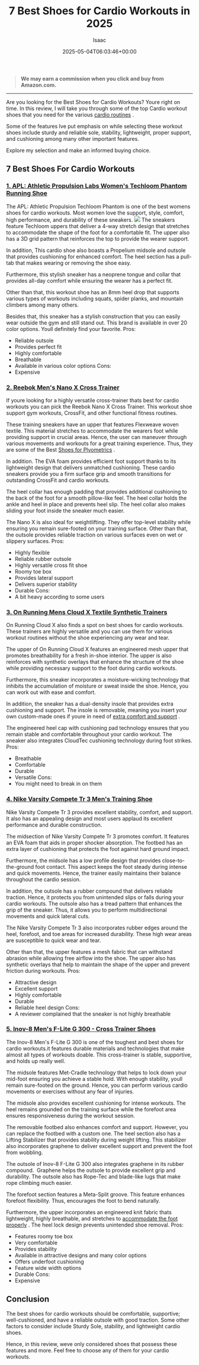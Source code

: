 ﻿---
author: Isaac
layout: post
title: 7 Best Shoes for Cardio Workouts in 2025
date: '2025-05-04T06:03:46+00:00'
categories:
- HIIT Shoes
- Product Reviews
tags: []
slug: /best-shoes-for-cardio-workouts/
lastmod: 2025-05-07T12:21:25+03:00
---
> **We may earn a commission when you click and buy from Amazon.com.**
>

---
Are you looking for the Best Shoes for Cardio Workouts? Youre right on time. In this review, I will take you through some of the top Cardio workout shoes that you need for the various
[cardio routines](https://pestpolicy.com/best-shoes-for-cardio-dance/)
.

Some of the features Ive put emphasis on while selecting these workout shoes include sturdy and reliable sole, stability, lightweight, proper support, and cushioning among many other important features.

Explore my selection and make an informed buying choice.
## 7 Best Shoes For Cardio Workouts
### [1. APL: Athletic Propulsion Labs Women's Techloom Phantom Running Shoe](https://www.amazon.com/dp/B01LX4VO97/tag=p-policy-20)
The APL: Athletic Propulsion Techloom Phantom is one of the best womens shoes for cardio workouts. Most women love the support, style, comfort, high performance, and durability of these sneakers.
![](/assets/img/04/Best-Shoes-for-Cardio-Workouts-300x168.png)
The sneakers feature Techloom uppers that deliver a 4-way stretch design that stretches to accommodate the shape of the foot for a comfortable fit. The upper also has a 3D grid pattern that reinforces the top to provide the wearer support.

In addition, This cardio shoe also boasts a Propelium midsole and outsole that provides cushioning for enhanced comfort. The heel section has a pull-tab that makes wearing or removing the shoe easy.

Furthermore, this stylish sneaker has a neoprene tongue and collar that provides all-day comfort while ensuring the wearer has a perfect fit.

Other than that, this workout shoe has an 8mm heel drop that supports various types of workouts including squats, spider planks, and mountain climbers among many others.

Besides that, this sneaker has a stylish construction that you can easily wear outside the gym and still stand out. This brand is available in over 20 color options. Youll definitely find your favorite.
Pros:
- Reliable outsole
- Provides perfect fit
- Highly comfortable
- Breathable
- Available in various color options
Cons:
- Expensive
### [2. Reebok Men's Nano X Cross Trainer](https://www.amazon.com/dp/B07T7L3QJK/tag=p-policy-20)
If youre looking for a highly versatile cross-trainer thats best for cardio workouts you can pick the Reebok Nano X Cross Trainer. This workout shoe support gym workouts, CrossFit, and other functional fitness routines.

These training sneakers have an upper that features Flexweave woven textile. This material stretches to accommodate the wearers foot while providing support in crucial areas. Hence, the user can maneuver through various movements and workouts for a great training experience. Thus, they are some of the Best
[Shoes for Plyometrics](https://pestpolicy.com/best-shoes-for-plyometrics/)
.

In addition. The EVA foam provides efficient foot support thanks to its lightweight design that delivers unmatched cushioning. These cardio sneakers provide you a firm surface grip and smooth transitions for outstanding CrossFit and cardio workouts.

The heel collar has enough padding that provides additional cushioning to the back of the foot for a smooth pillow-like feel. The heel collar holds the ankle and heel in place and prevents heel slip. The heel collar also makes sliding your foot inside the sneaker much easier.

The Nano X is also ideal for weightlifting. They offer top-level stability while ensuring you remain sure-footed on your training surface. Other than that, the outsole provides reliable traction on various surfaces even on wet or slippery surfaces.
Pros:
- Highly flexible
- Reliable rubber outsole
- Highly versatile cross fit shoe
- Roomy toe box
- Provides lateral support
- Delivers superior stability
- Durable
Cons:
- A bit heavy according to some users
### [3. On Running Mens Cloud X Textile Synthetic Trainers](https://www.amazon.com/dp/B077DY517B/?tag=p-policy-20)
On Running Cloud X also finds a spot on best shoes for cardio workouts. These trainers are highly versatile and you can use them for various workout routines without the shoe experiencing any wear and tear.

The upper of On Running Cloud X features an engineered mesh upper that promotes breathability for a fresh in-shoe interior. The upper is also reinforces with synthetic overlays that enhance the structure of the shoe while providing necessary support to the foot during cardio workouts.

Furthermore, this sneaker incorporates a moisture-wicking technology that inhibits the accumulation of moisture or sweat inside the shoe. Hence, you can work out with ease and comfort.

In addition, the sneaker has a dual-density insole that provides extra cushioning and support. The insole is removable, meaning you insert your own custom-made ones if youre in need of
[extra comfort and support](https://pestpolicy.com/best-shoes-for-weight-training-and-cardio/)
.

The engineered heel cap with cushioning pad technology ensures that you remain stable and comfortable throughout your cardio workout. The sneaker also integrates CloudTec cushioning technology during foot strikes.
Pros:
- Breathable
- Comfortable
- Durable
- Versatile
Cons:
- You might need to break in on them
### [4. Nike Varsity Compete Tr 3 Men's Training Shoe](https://www.amazon.com/dp/B08FBPSGVT/tag=p-policy-20)
Nike Varsity Compete Tr 3 provides excellent stability, comfort, and support. It also has an appealing design and most users applaud its excellent performance and durable construction.

The midsection of Nike Varsity Compete Tr 3 promotes comfort. It features an EVA foam that aids in proper shocker absorption. The footbed has an extra layer of cushioning that protects the foot against hard ground impact.

Furthermore, the midsole has a low profile design that provides close-to-the-ground foot contact. This aspect keeps the foot steady during intense and quick movements. Hence, the trainer easily maintains their balance throughout the cardio session.

In addition, the outsole has a rubber compound that delivers reliable traction. Hence, it protects you from unintended slips or falls during your cardio workouts. The outsole also has a tread pattern that enhances the grip of the sneaker. Thus, it allows you to perform multidirectional movements and quick lateral cuts.

The Nike Varsity Compete Tr 3 also incorporates rubber edges around the heel, forefoot, and toe areas for increased durability. These high wear areas are susceptible to quick wear and tear.

Other than that, the upper features a mesh fabric that can withstand abrasion while allowing free airflow into the shoe. The upper also has synthetic overlays that help to maintain the shape of the upper and prevent friction during workouts.
Pros:
- Attractive design
- Excellent support
- Highly comfortable
- Durable
- Reliable heel design
Cons:
- A reviewer complained that the sneaker is not highly breathable
### [5. Inov-8 Men's F-Lite G 300 - Cross Trainer Shoes](https://www.amazon.com/dp/B086GTNJJH/tag=p-policy-20)
The Inov-8 Men's F-Lite G 300 is one of the toughest and best shoes for cardio workouts.it features durable materials and technologies that make almost all types of workouts doable. This cross-trainer is stable, supportive, and holds up really well.

The midsole features Met-Cradle technology that helps to lock down your mid-foot ensuring you achieve a stable hold. With enough stability, youll remain sure-footed on the ground. Hence, you can perform various cardio movements or exercises without any fear of injuries.

The midsole also provides excellent cushioning for intense workouts. The heel remains grounded on the training surface while the forefoot area ensures responsiveness during the workout session.

The removable footbed also enhances comfort and support. However, you can replace the footbed with a custom one. The heel section also has a Lifting Stabilizer that provides stability during weight lifting. This stabilizer also incorporates graphene to deliver excellent support and prevent the foot from wobbling.

The outsole of Inov-8 F-Lite G 300 also integrates graphene in its rubber compound.  Graphene helps the outsole to provide excellent grip and durability. The outsole also has Rope-Tec and blade-like lugs that make rope climbing much easier.

The forefoot section features a Meta-Split groove. This feature enhances forefoot flexibility. Thus, encourages the foot to bend naturally.

Furthermore, the upper incorporates an engineered knit fabric thats lightweight, highly breathable, and stretches to
[accommodate the foot properly](https://pestpolicy.com/best-cross-training-shoes-for-high-arches/)
. The heel lock design prevents unintended shoe removal.
Pros:
- Features roomy toe box
- Very comfortable
- Provides stability
- Available in attractive designs and many color options
- Offers underfoot cushioning
- Feature wide width options
- Durable
Cons:
- Expensive
## Conclusion
The best shoes for cardio workouts should be comfortable, supportive; well-cushioned, and have a reliable outsole with good traction. Some other factors to consider include Sturdy Sole, stability, and lightweight cardio shoes.

Hence, in this review, weve only considered shoes that possess these features and more. Feel free to choose any of them for your cardio workouts.
